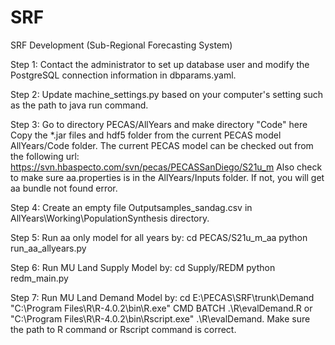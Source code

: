 # SRF
SRF Development (Sub-Regional Forecasting System)

Step 1: Contact the administrator to set up database user and modify the PostgreSQL connection information in dbparams.yaml. 

Step 2: Update machine_settings.py based on your computer's setting such as the path to java run command.

Step 3: Go to directory PECAS/AllYears and make directory "Code" here
        Copy the *.jar files and hdf5 folder from the current PECAS model AllYears/Code folder.
        The current PECAS model can be checked out from the following url:
        https://svn.hbaspecto.com/svn/pecas/PECASSanDiego/S21u_m
        Also check to make sure aa.properties is in the AllYears/Inputs folder. If not, you will get aa bundle not found error. 

Step 4: Create an empty file Outputsamples_sandag.csv in AllYears\Working\PopulationSynthesis directory.

Step 5: Run aa only model for all years by: 
        cd PECAS/S21u_m_aa
        python run_aa_allyears.py 

Step 6: Run MU Land Supply Model by:
        cd Supply/REDM
        python redm_main.py
        
        
Step 7: Run MU Land Demand Model by:
        cd E:\PECAS\SRF\trunk\Demand
        "C:\Program Files\R\R-4.0.2\bin\R.exe" CMD BATCH .\R\evalDemand.R
        or 
        "C:\Program Files\R\R-4.0.2\bin\Rscript.exe" .\R\evalDemand.
        Make sure the path to R command or Rscript command is correct.
   





